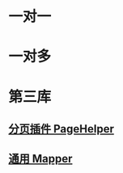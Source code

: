 # 一对一

# 一对多 

# 第三库 
## [分页插件 PageHelper](https://pagehelper.github.io/) 

## [通用 Mapper](https://mapperhelper.github.io/)
